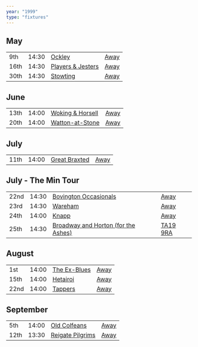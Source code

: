 ```yaml
---
year: "1999"
type: "fixtures"
---
```


## May

|  |  |  |  |
|:---|:---|:---|:---|
| 9th | 14:30 | [Ockley](/1999/ockley) | [Away](https://goo.gl/maps/vmhvFhbrVZGrsXAAA) |
| 16th | 14:30 | [Players & Jesters](/1999/players-and-jesters) | [Away]() |
| 30th | 14:30 | [Stowting](/1999/stowting) | [Away](https://goo.gl/maps/3Br4woRQXRqh9Uje8) |

## June

|  |  |  |  |
|:---|:---|:---|:---|
| 13th | 14:00 | [Woking & Horsell](/1999/woking-and-horsell) | [Away]() |
| 20th | 14:00 | [Watton-at-Stone](/1999/watton-at-stone) | [Away](https://goo.gl/maps/JPBQawMsjLgYtVHk9) |

## July

|  |  |  |  |
|:---|:---|:---|:---|
| 11th | 14:00 | [Great Braxted](/1999/great-braxted) | [Away]() |

## July - The Min Tour

|  |  |  |  |
|:---|:---|:---|:---|
| 22nd | 14:30 | [Bovington Occasionals](/1999/bovington-occasionals) | [Away]() |
| 23rd | 14:30 | [Wareham](/1999/wareham) | [Away]() |
| 24th | 14:00 | [Knapp](/1999/knapp) | [Away]() |
| 25th | 14:30 | [Broadway and Horton (for the Ashes)](/1999/broadway-and-horton) | [TA19 9RA](https//goo.gl/maps/hVamJL8if6v) |

## August

|  |  |  |  |
|:---|:---|:---|:---|
| 1st | 14:00 | [The Ex-Blues](/1999/the-ex-blues) | [Away]() |
| 15th | 14:00 | [Hetairoi](/1999/hetairoi) | [Away]() |
| 22nd | 14:00 | [Tappers](/1999/tappers) | [Away]() |

## September

|  |  |  |  |
|:---|:---|:---|:---|
| 5th | 14:00 | [Old Colfeans](/1999/old-colfeans) | [Away]() |
| 12th | 13:30 | [Reigate Pilgrims](/1999/reigate-pilgrims) | [Away](https://goo.gl/maps/z54KDhWLtQreY6xy9) |
